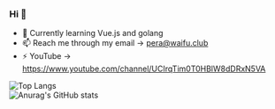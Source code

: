 ### Hi 👋

- 🌱 Currently learning Vue.js and golang
- 📫 Reach me through my email -> pera@waifu.club
- ⚡ YouTube -> https://www.youtube.com/channel/UCIrqTim0T0HBlW8dDRxN5VA

![Top Langs](https://github-readme-stats.vercel.app/api/top-langs/?username=nbapera&theme=dracula)                    
![Anurag's GitHub stats](https://github-readme-stats.vercel.app/api?username=nbapera&show_icons=true&theme=dracula)
